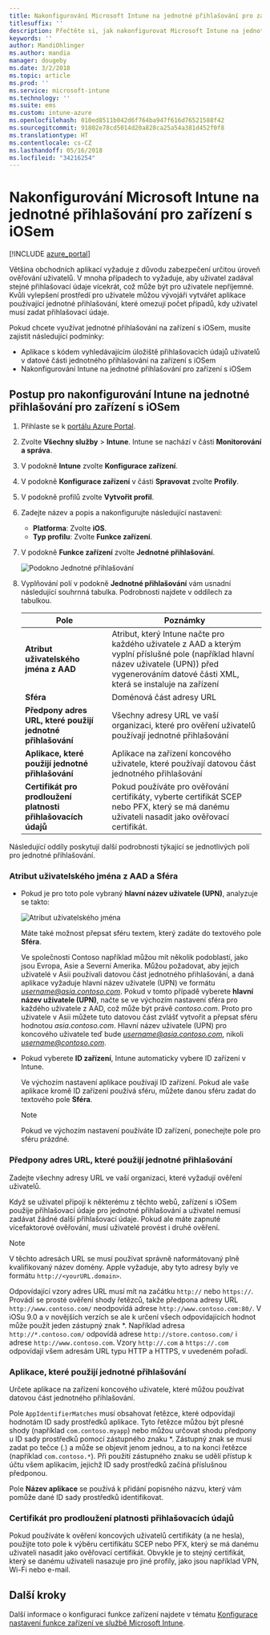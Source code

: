 ```yaml
---
title: Nakonfigurování Microsoft Intune na jednotné přihlašování pro zařízení s iOSem
titlesuffix: ''
description: Přečtěte si, jak nakonfigurovat Microsoft Intune na jednotné přihlašování pro zařízení s iOSem.
keywords: ''
author: MandiOhlinger
ms.author: mandia
manager: dougeby
ms.date: 3/2/2018
ms.topic: article
ms.prod: ''
ms.service: microsoft-intune
ms.technology: ''
ms.suite: ems
ms.custom: intune-azure
ms.openlocfilehash: 010ed8511b042d6f764ba947f616d76521588f42
ms.sourcegitcommit: 91802e78cd5014d20a828ca25a54a381d452f0f8
ms.translationtype: HT
ms.contentlocale: cs-CZ
ms.lasthandoff: 05/16/2018
ms.locfileid: "34216254"
---
```

# <a name="configure-microsoft-intune-for-ios-device-single-sign-on"></a>Nakonfigurování Microsoft Intune na jednotné přihlašování pro zařízení s iOSem

[!INCLUDE [azure_portal](./includes/azure_portal.md)]

Většina obchodních aplikací vyžaduje z důvodu zabezpečení určitou úroveň ověřování uživatelů. V mnoha případech to vyžaduje, aby uživatel zadával stejné přihlašovací údaje vícekrát, což může být pro uživatele nepříjemné. Kvůli vylepšení prostředí pro uživatele můžou vývojáři vytvářet aplikace používající jednotné přihlašování, které omezují počet případů, kdy uživatel musí zadat přihlašovací údaje.

Pokud chcete využívat jednotné přihlašování na zařízení s iOSem, musíte zajistit následující podmínky:

- Aplikace s kódem vyhledávajícím úložiště přihlašovacích údajů uživatelů v datové části jednotného přihlašování na zařízení s iOSem
- Nakonfigurování Intune na jednotné přihlašování pro zařízení s iOSem

## <a name="to-configure-intune-for-ios-device-single-sign-on"></a>Postup pro nakonfigurování Intune na jednotné přihlašování pro zařízení s iOSem


1. Přihlaste se k [portálu Azure Portal](https://portal.azure.com).
2. Zvolte **Všechny služby** > **Intune**. Intune se nachází v části **Monitorování a správa**.
3. V podokně **Intune** zvolte **Konfigurace zařízení**.
4. V podokně **Konfigurace zařízení** v části **Spravovat** zvolte **Profily**.
5. V podokně profilů zvolte **Vytvořit profil**.
6. Zadejte název a popis a nakonfigurujte následující nastavení:
   - **Platforma**: Zvolte **iOS**.
   - **Typ profilu**: Zvolte **Funkce zařízení**.
7. V podokně **Funkce zařízení** zvolte **Jednotné přihlašování**.

   ![Podokno Jednotné přihlašování](./media/sso-blade.png)

8. Vyplňování polí v podokně **Jednotné přihlašování** vám usnadní následující souhrnná tabulka. Podrobnosti najdete v oddílech za tabulkou.

   |Pole  |Poznámky|
   |---------|---------|
   |**Atribut uživatelského jména z AAD**|Atribut, který Intune načte pro každého uživatele z AAD a kterým vyplní příslušné pole (například hlavní název uživatele (UPN)) před vygenerováním datové části XML, která se instaluje na zařízení|
   |**Sféra**|Doménová část adresy URL|
   |**Předpony adres URL, které použijí jednotné přihlašování**|Všechny adresy URL ve vaší organizaci, které pro ověření uživatelů používají jednotné přihlašování|
   |**Aplikace, které použijí jednotné přihlašování**|Aplikace na zařízení koncového uživatele, které používají datovou část jednotného přihlašování|
   |**Certifikát pro prodloužení platnosti přihlašovacích údajů**|Pokud používáte pro ověřování certifikáty, vyberte certifikát SCEP nebo PFX, který se má danému uživateli nasadit jako ověřovací certifikát.|

Následující oddíly poskytují další podrobnosti týkající se jednotlivých polí pro jednotné přihlašování.

### <a name="username-attribute-from-aad-and-realm"></a>Atribut uživatelského jména z AAD a Sféra

- Pokud je pro toto pole vybraný **hlavní název uživatele (UPN)**, analyzuje se takto:

   ![Atribut uživatelského jména](media/User-name-attribute.png)

   Máte také možnost přepsat sféru textem, který zadáte do textového pole **Sféra**.

   Ve společnosti Contoso například můžou mít několik podoblastí, jako jsou Evropa, Asie a Severní Amerika. Můžou požadovat, aby jejich uživatelé v Asii používali datovou část jednotného přihlašování, a daná aplikace vyžaduje hlavní název uživatele (UPN) ve formátu *username@asia.contoso.com*. Pokud v tomto případě vyberete **hlavní název uživatele (UPN)**, načte se ve výchozím nastavení sféra pro každého uživatele z AAD, což může být právě *contoso.com*. Proto pro uživatele v Asii můžete tuto datovou část zvlášť vytvořit a přepsat sféru hodnotou *asia.contoso.com*. Hlavní název uživatele (UPN) pro koncového uživatele teď bude *username@asia.contoso.com*, nikoli *username@contoso.com*.

- Pokud vyberete **ID zařízení**, Intune automaticky vybere ID zařízení v Intune.

   Ve výchozím nastavení aplikace používají ID zařízení. Pokud ale vaše aplikace kromě ID zařízení používá sféru, můžete danou sféru zadat do textového pole **Sféra**.

   > [!NOTE]
   > Pokud ve výchozím nastavení používáte ID zařízení, ponechejte pole pro sféru prázdné.

### <a name="url-prefixes-that-will-use-single-sign-on"></a>Předpony adres URL, které použijí jednotné přihlašování

Zadejte všechny adresy URL ve vaší organizaci, které vyžadují ověření uživatelů.

Když se uživatel připojí k některému z těchto webů, zařízení s iOSem použije přihlašovací údaje pro jednotné přihlašování a uživatel nemusí zadávat žádné další přihlašovací údaje. Pokud ale máte zapnuté vícefaktorové ověřování, musí uživatelé provést i druhé ověření.

> [!NOTE]
> V těchto adresách URL se musí používat správně naformátovaný plně kvalifikovaný název domény. Apple vyžaduje, aby tyto adresy byly ve formátu `http://<yourURL.domain>`.

Odpovídající vzory adres URL musí mít na začátku `http://` nebo `https://`. Provádí se prosté ověření shody řetězců, takže předpona adresy URL `http://www.contoso.com/` neodpovídá adrese `http://www.contoso.com:80/`. V iOSu 9.0 a v novějších verzích se ale k určení všech odpovídajících hodnot může použít jeden zástupný znak \*. Například adresa `http://*.contoso.com/` odpovídá adrese `http://store.contoso.com/` i adrese `http://www.contoso.com`.
Vzory `http://.com` a `https://.com` odpovídají všem adresám URL typu HTTP a HTTPS, v uvedeném pořadí.

### <a name="apps-that-will-use-single-sign-on"></a>Aplikace, které použijí jednotné přihlašování

Určete aplikace na zařízení koncového uživatele, které můžou používat datovou část jednotného přihlašování.

Pole `AppIdentifierMatches` musí obsahovat řetězce, které odpovídají hodnotám ID sady prostředků aplikace. Tyto řetězce můžou být přesné shody (například `com.contoso.myapp`) nebo můžou určovat shodu předpony u ID sady prostředků pomocí zástupného znaku \*. Zástupný znak se musí zadat po tečce (.) a může se objevit jenom jednou, a to na konci řetězce (například `com.contoso.*`). Při použití zástupného znaku se udělí přístup k účtu všem aplikacím, jejichž ID sady prostředků začíná příslušnou předponou.

Pole **Název aplikace** se používá k přidání popisného názvu, který vám pomůže dané ID sady prostředků identifikovat.

### <a name="credential-renewal-certificate"></a>Certifikát pro prodloužení platnosti přihlašovacích údajů

Pokud používáte k ověření koncových uživatelů certifikáty (a ne hesla), použijte toto pole k výběru certifikátu SCEP nebo PFX, který se má danému uživateli nasadit jako ověřovací certifikát. Obvykle je to stejný certifikát, který se danému uživateli nasazuje pro jiné profily, jako jsou například VPN, Wi-Fi nebo e-mail.

## <a name="next-steps"></a>Další kroky

Další informace o konfiguraci funkce zařízení najdete v tématu [Konfigurace nastavení funkce zařízení ve službě Microsoft Intune](device-features-configure.md).

